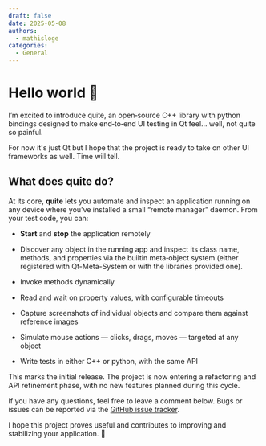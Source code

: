 ```yaml
---
draft: false 
date: 2025-05-08 
authors:
  - mathisloge
categories:
  - General
---
```


# Hello world 🎉

I’m excited to introduce quite, an open‑source C++ library with python bindings designed to make end‑to‑end UI testing in Qt feel… well, not quite so painful.

For now it's just Qt but I hope that the project is ready to take on other UI frameworks as well. Time will tell.

## What does **quite** do?

At its core, **quite** lets you automate and inspect an application running on any device where you’ve installed a small “remote manager” daemon. From your test code, you can:

* **Start** and **stop** the application remotely

* Discover any object in the running app and inspect its class name, methods, and properties via the builtin meta‑object system (either registered with Qt-Meta-System or with the libraries provided one).

* Invoke methods dynamically

* Read and wait on property values, with configurable timeouts

* Capture screenshots of individual objects and compare them against reference images

* Simulate mouse actions — clicks, drags, moves — targeted at any object

* Write tests in either C++ or python, with the same API


This marks the initial release.
The project is now entering a refactoring and API refinement phase, with no new features planned during this cycle.

If you have any questions, feel free to leave a comment below. Bugs or issues can be reported via the [GitHub issue tracker](https://github.com/mathisloge/ng-quite/issues).

I hope this project proves useful and contributes to improving and stabilizing your application. 🎉
